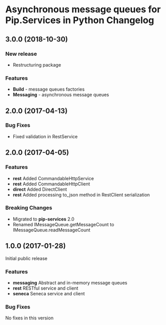 # Asynchronous message queues for Pip.Services in Python Changelog

## <a name="3.0.0"></a> 3.0.0 (2018-10-30)

### New release
* Restructuring package

### Features
- **Build** - message queues factories
- **Messaging** - asynchronous message queues

## <a name="2.0.0"></a> 2.0.0 (2017-04-13)

### Bug Fixes
* Fixed validation in RestService

## <a name="2.0.0"></a> 2.0.0 (2017-04-05)

### Features
* **rest** Added CommandableHttpService
* **rest** Added CommandableHttpClient
* **direct** Added DirectClient
* **rest** Added processing to_json method in RestClient serialization

### Breaking Changes
* Migrated to **pip-services** 2.0
* Renamed IMessageQueue.getMessageCount to IMessageQueue.readMessageCount

## <a name="1.0.0"></a> 1.0.0 (2017-01-28)

Initial public release

### Features
* **messaging** Abstract and in-memory message queues
* **rest** RESTful service and client
* **seneca** Seneca service and client

### Bug Fixes
No fixes in this version

